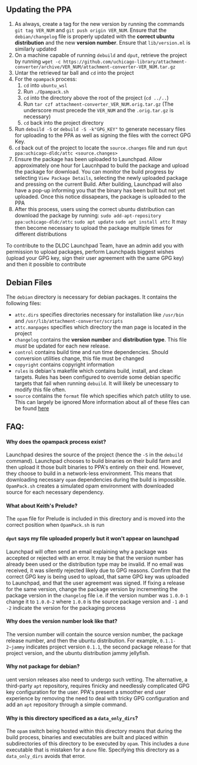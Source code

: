 ## Updating the PPA
1. As always, create a tag for the new version by running the commands `git tag VER_NUM` and `git push origin VER_NUM`.
Ensure that the `debian/changelog` file is properly updated with the **correct ubuntu distribution** and the new **version number**.  Ensure that `lib/version.ml` is similarly updated
2. On a machine capable of running `debuild` and `dput`, retrieve the project by running `wget -c https://github.com/uchicago-library/attachment-converter/archive/VER_NUM/attachment-converter-VER_NUM.tar.gz`
3. Untar the retrieved tar ball and `cd` into the project
4. For the `opampack` process:
    1. `cd` into `ubuntu_wsl`
    2. Run `./Opampack.sh`
    3. `cd` into the directory above the root of the project (`cd ../..`)
    4. Run `tar czf attachment-converter_VER_NUM.orig.tar.gz` (The underscore must precede the `VER_NUM` and the `.orig.tar.gz` is necessary)
    5. `cd` back into the project directory
5. Run `debuild -S` or `debuild -S -k"GPG_KEY"` to generate necessary files for uploading to the PPA as well as signing the files with the correct GPG Key.
6. `cd` back out of the project to locate the `source.changes` file and run `dput ppa:uchicago-dldc/attc <source.changes>`
7. Ensure the package has been uploaded to Launchpad. Allow approximately one hour for Laucnhpad to build the package and upload the package for download.
    You can monitor the build progress by selecting `View Package Details`, selecting the newly uploaded package and pressing on the current Build. 
    After building, Launchpad will also have a pop-up informing you that the binary has been built but not yet uploaded. Once this notice dissapears, the package is uploaded to the PPA
8. After this process, users using the correct ubuntu distribution can download the package by running:
    `sudo add-apt-repository ppa:uchicago-dldc/attc`
    `sudo apt update`
    `sudo apt install attc`
    It may then become necessary to upload the package multiple times for different distributions

To contribute to the DLDC Launchpad Team, have an admin add you with permission to upload packages, perform Launchpads biggest wishes (upload your GPG key, sign their user agreement with the same GPG key) and then it possible to contribute

## Debian Files
The `debian` directory is necessary for debian packages. It contains the following files:
- `attc.dirs` specifies directories necessary for installation like `/usr/bin` and `/usr/lib/attachment-converter/scripts`
- `attc.manpages` specifies which directory the man page is located in the project
- `changelog` contains the **version number** and **distribution type**. This file *must* be updated for each new release.
- `control` contains build time and run time dependencies. Should conversion utilities change, this file must be changed
- `copyright` contains copyright information
- `rules` is debian's makefile which contains build, install, and clean targets. Rules has been configured to override some debian specific targets that fail when running `debuild`. It will likely be unecessary to modify this file often.
- `source` contains the `format` file which specifies which patch utility to use. This can largely be ignored
More information about all of these files can be found [here](https://www.debian.org/doc/manuals/maint-guide/dreq.en.html)

## FAQ:
#### Why does the opampack process exist?
Launchpad desires the source of the project (hence the `-S` in the `debuild` command). Launchpad chooses to build binaries on their build farm and then upload it those built binaries to PPA's entirely on their end. However, they choose to build in a network-less environment. This means that downloading necessary `opam` dependencies during the build is impossible. `OpamPack.sh` creates a simulated opam environment with downloaded source for each necessary dependency.

#### What about Keith's Prelude?
The `opam` file for Prelude is included in this directory and is moved into the correct position when `OpamPack.sh` is run

#### `dput` says my file uploaded properly but it won't appear on launchpad
Launchpad will often send an email explaining why a package was accepted or rejected with an error. It may be that the version number has already been used or the distribution type may be invalid. If no email was received, it was silently rejected likely due to GPG reasons. Confirm that the correct GPG key is being used to upload, that same GPG key was uploaded to Launchpad, and that the user agreement was signed.
If fixing a release for the same version, change the package version by incrementing the package version in the `changelog` file i.e. if the version number was `1.0.0-1` change it to `1.0.0-2` where `1.0.0` is the source package version and `-1` and `-2` indicate the version for the packaging process

#### Why does the version number look like that?
The version number will contain the source version number, the package release number, and then the ubuntu distribution. For example, `0.1.1-2~jammy` indicates project version `0.1.1`, the second package release for that project version, and the ubuntu distribution jammy jellyfish.

#### Why not package for debian?
uent version releases also need to undergo such vetting. The alternative, a third-party `apt` repository, requires finicky and needlessly complicated GPG key configuration for the user. PPA's present a smoother end user experience by removing the need to deal with tricky GPG configuration and add an `apt` repository through a simple command. 

#### Why is this directory specificed as a `data_only_dirs`?
The `opam` switch being hosted within this directory means that during the build process, binaries and executables are built and placed within subdirectories of this directory to be executed by `opam`. This includes a `dune` executable that is mistaken for a `dune` file. Specifying this directory as a `data_only_dirs` avoids that error.